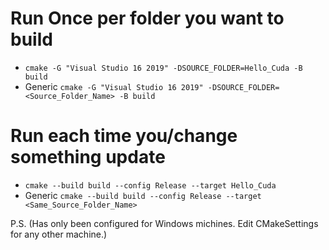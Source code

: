 # Run Once per folder you want to build
- `cmake -G "Visual Studio 16 2019" -DSOURCE_FOLDER=Hello_Cuda -B build`
- Generic `cmake -G "Visual Studio 16 2019" -DSOURCE_FOLDER=<Source_Folder_Name> -B build`
  
# Run each time you/change something update
- `cmake --build build --config Release --target Hello_Cuda`
- Generic `cmake --build build --config Release --target <Same_Source_Folder_Name>`

P.S. (Has only been configured for Windows michines. Edit CMakeSettings for any other machine.)
